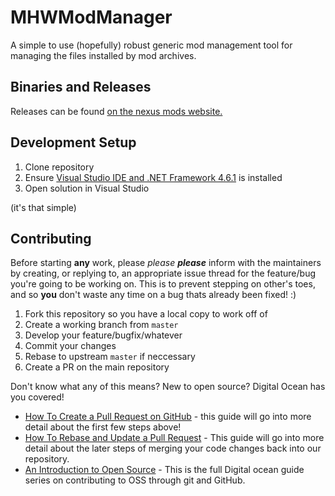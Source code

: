 # MHWModManager
A simple to use (hopefully) robust generic mod management tool for managing the files installed by mod archives.


## Binaries and Releases

Releases can be found [on the nexus mods website.][mmnexus-releases]


## Development Setup

1. Clone repository
2. Ensure [Visual Studio IDE and .NET Framework 4.6.1][msft-vsdl] is installed
2. Open solution in Visual Studio

(it's that simple)


## Contributing

Before starting **any** work, please *please* ***please*** inform with the maintainers by creating, or replying to, an appropriate issue thread for the feature/bug you're going to be working on.
This is to prevent stepping on other's toes, and so **you** don't waste any time on a bug thats already been fixed! :)

1. Fork this repository so you have a local copy to work off of
2. Create a working branch from `master`
3. Develop your feature/bugfix/whatever
4. Commit your changes
5. Rebase to upstream `master` if neccessary
6. Create a PR on the main repository

Don't know what any of this means? New to open source?  Digital Ocean has you covered!
 * [How To Create a Pull Request on GitHub][howto-pr] - this guide will go into more detail about the first few steps above!
 * [How To Rebase and Update a Pull Request][howto-rebase] - This guide will go into more detail about the later steps of merging your code changes back into our repository.
 * [An Introduction to Open Source][howto-ossgeneral] - This is the full Digital ocean guide series on contributing to OSS through git and GitHub.





[mmnexus-releases]: https://www.nexusmods.com/monsterhunterworld/mods/372?tab=files
[msft-vsdl]: https://visualstudio.microsoft.com/
[howto-pr]: https://www.digitalocean.com/community/tutorials/how-to-create-a-pull-request-on-github
[howto-rebase]: https://www.digitalocean.com/community/tutorials/how-to-rebase-and-update-a-pull-request
[howto-ossgeneral]: https://www.digitalocean.com/community/tutorial_series/an-introduction-to-open-source
